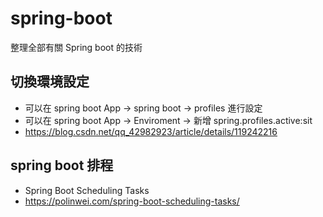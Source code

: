 # spring-boot
整理全部有關 Spring boot 的技術


## 切換環境設定
- 可以在 spring boot App -> spring boot -> profiles 進行設定
- 可以在 spring boot App -> Enviroment -> 新增 spring.profiles.active:sit
- https://blog.csdn.net/qq_42982923/article/details/119242216


## spring boot 排程
- Spring Boot Scheduling Tasks
- https://polinwei.com/spring-boot-scheduling-tasks/
